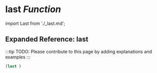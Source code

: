 # **last** *Function*

import Last from './_last.md';

<Last />

## Expanded Reference: last

:::tip
TODO: Please contribute to this page by adding explanations and examples
:::

```lisp
(last )
```
